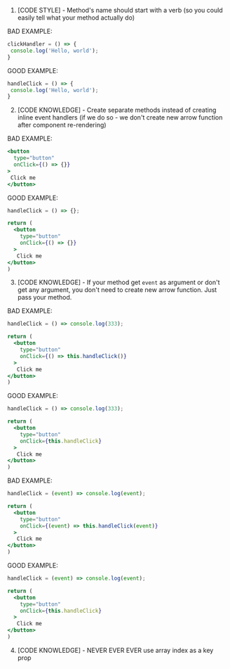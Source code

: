 1. [CODE STYLE] - Method's name should start with a verb (so you could easily tell what your method actually do)

BAD EXAMPLE:
```jsx
clickHandler = () => {
 console.log('Hello, world');
}
```

GOOD EXAMPLE:
```jsx
handleClick = () => {
 console.log('Hello, world');
}
```

2. [CODE KNOWLEDGE] - Create separate methods instead of creating inline event handlers (if we do so - we don't create new arrow function after component re-rendering)

BAD EXAMPLE:
```jsx
<button 
  type="button"
  onClick={() => {}}
>
 Click me
</button>
```

GOOD EXAMPLE:
```jsx
handleClick = () => {};

return (
  <button 
    type="button"
    onClick={() => {}}
  >
   Click me
</button>
)
```

3. [CODE KNOWLEDGE] - If your method get `event` as argument  or don't get any argument, you don't need to create new arrow function.
Just pass your method.

BAD EXAMPLE:
```jsx
handleClick = () => console.log(333);

return (
  <button 
    type="button"
    onClick={() => this.handleClick()}
  >
   Click me
</button>
)
```


GOOD EXAMPLE:
```jsx
handleClick = () => console.log(333);

return (
  <button 
    type="button"
    onClick={this.handleClick}
  >
   Click me
</button>
)
```

BAD EXAMPLE:
```jsx
handleClick = (event) => console.log(event);

return (
  <button 
    type="button"
    onClick={(event) => this.handleClick(event)}
  >
   Click me
</button>
)
```

GOOD EXAMPLE:
```jsx
handleClick = (event) => console.log(event);

return (
  <button 
    type="button"
    onClick={this.handleClick}
  >
   Click me
</button>
)
```

4. [CODE KNOWLEDGE] - NEVER EVER EVER use array index as a key prop
